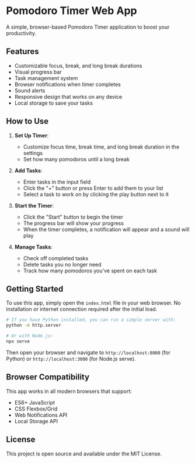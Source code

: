 # Pomodoro Timer Web App

A simple, browser-based Pomodoro Timer application to boost your productivity.

## Features

- Customizable focus, break, and long break durations
- Visual progress bar
- Task management system
- Browser notifications when timer completes
- Sound alerts
- Responsive design that works on any device
- Local storage to save your tasks

## How to Use

1. **Set Up Timer**:
   - Customize focus time, break time, and long break duration in the settings
   - Set how many pomodoros until a long break

2. **Add Tasks**:
   - Enter tasks in the input field
   - Click the "+" button or press Enter to add them to your list
   - Select a task to work on by clicking the play button next to it

3. **Start the Timer**:
   - Click the "Start" button to begin the timer
   - The progress bar will show your progress
   - When the timer completes, a notification will appear and a sound will play

4. **Manage Tasks**:
   - Check off completed tasks
   - Delete tasks you no longer need
   - Track how many pomodoros you've spent on each task

## Getting Started

To use this app, simply open the `index.html` file in your web browser. No installation or internet connection required after the initial load.

```bash
# If you have Python installed, you can run a simple server with:
python -m http.server

# Or with Node.js:
npx serve
```

Then open your browser and navigate to `http://localhost:8000` (for Python) or `http://localhost:3000` (for Node.js serve).

## Browser Compatibility

This app works in all modern browsers that support:
- ES6+ JavaScript
- CSS Flexbox/Grid
- Web Notifications API
- Local Storage API

## License

This project is open source and available under the MIT License. 